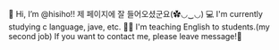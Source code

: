 👋 Hi, I’m @hisiho!! 제 페이지에 잘 들어오셨군요(✿◡‿◡)
💻 I'm currently studying c language, jave, etc.
👩‍🏫 I'm teaching English to students.(my second job)
If you want to contact me, please leave message!💬
